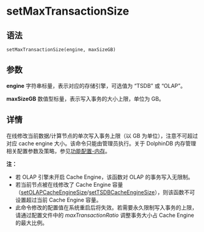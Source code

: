 # setMaxTransactionSize

## 语法

`setMaxTransactionSize(engine, maxSizeGB)`

## 参数

**engine** 字符串标量，表示对应的存储引擎，可选值为 “TSDB” 或 “OLAP”。

**maxSizeGB** 数值型标量，表示写入事务的大小上限，单位为 GB。

## 详情

在线修改当前数据/计算节点的单次写入事务上限（以 GB 为单位），注意不可超过对应 cache engine 大小。该命令只能由管理员执行。关于 DolphinDB
内存管理相关配置参数及策略，参见[功能配置-内存](../../db_distr_comp/cfg/function_configuration.html#topic_btq_p3k_gcc)。

**注：**

* 若 OLAP 引擎未开启 Cache Engine，该函数对 OLAP 的事务写入无限制。
* 若当前节点被在线修改了 Cache Engine 容量（[setOLAPCacheEngineSize](setOLAPCacheEngineSize.html)/[setTSDBCacheEngineSize](setTSDBCacheEngineSize.html)），则该函数不可设置超过当前 Cache Engine 容量。
* 此命令修改的配置值在系统重启后将失效。若需要永久限制写入事务的上限，请通过配置文件中的 *maxTransactionRatio* 调整事务大小占
  Cache Engine 的最大比例。

